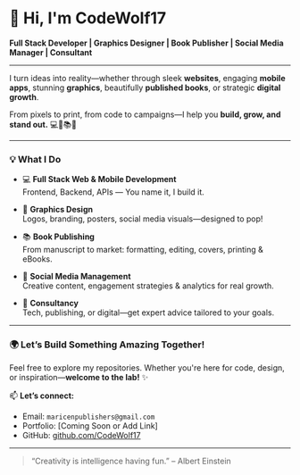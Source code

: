 # 👋 Hi, I'm CodeWolf17

**Full Stack Developer | Graphics Designer | Book Publisher | Social Media Manager | Consultant**

---

I turn ideas into reality—whether through sleek **websites**, engaging **mobile apps**, stunning **graphics**, beautifully **published books**, or strategic **digital growth**.

From pixels to print, from code to campaigns—I help you **build, grow, and stand out.** 💻📱📚🚀

---

### 💡 What I Do

- 💻 **Full Stack Web & Mobile Development**  
  Frontend, Backend, APIs — You name it, I build it.

- 🎨 **Graphics Design**  
  Logos, branding, posters, social media visuals—designed to pop!

- 📚 **Book Publishing**  
  From manuscript to market: formatting, editing, covers, printing & eBooks.

- 📲 **Social Media Management**  
  Creative content, engagement strategies & analytics for real growth.

- 🧠 **Consultancy**  
  Tech, publishing, or digital—get expert advice tailored to your goals.

---

### 🌍 Let’s Build Something Amazing Together!

Feel free to explore my repositories. Whether you're here for code, design, or inspiration—**welcome to the lab!** ✨

📫 **Let’s connect:**  
- Email: `maricenpublishers@gmail.com`  
- Portfolio: [Coming Soon or Add Link]  
- GitHub: [github.com/CodeWolf17](https://github.com/CodeWolf17)

---

> “Creativity is intelligence having fun.” – Albert Einstein
